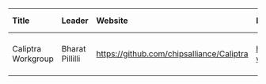 | Title | Leader | Website | Mailing List | Meeting date/time | Meeting Link |
|:------|:-------|:--------|:-------------|:------------------|:-------------|
|Caliptra Workgroup|Bharat Pillilli|https://github.com/chipsalliance/Caliptra|https://lists.chipsalliance.org/g/caliptra-wg|Every Friday 9am PST|[Microsoft Teams Meeting Link](https://www.google.com/url?q=https://teams.microsoft.com/l/meetup-join/19%253ameeting_ZTViMGQ5MDYtNGY4MS00ODY5LTg4NmQtNDE3N2QwZmVhMmNh%2540thread.v2/0?context%3D%257b%2522Tid%2522%253a%252272f988bf-86f1-41af-91ab-2d7cd011db47%2522%252c%2522Oid%2522%253a%2522661ec88e-77cb-431c-935a-b377b1078af4%2522%257d&sa=D&source=calendar&ust=1677708216834194&usg=AOvVaw2Q-Sfw1s3hg4PpPNKjveV6)|
